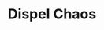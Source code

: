 ---
title: "Dispel Chaos"

spell:
  schools:
    - name:        "Abjuration"
      subschools:  []
      descriptors: ["Lawful"]
  classes:
    - name:  "Cleric"
      abbr:  "Clr"
      level: 5
    - name:  "Paladin"
      abbr:  "Pal"
      level: 4
  domains:
    - name:  "Law"
      abbr:  "Law"
      level: 5
  description:        |
    This spell functions like dispel evil, except that you are surrounded by constant, blue, lawful energy, and the spell affects chaotic creatures and spells rather than evil ones.
---